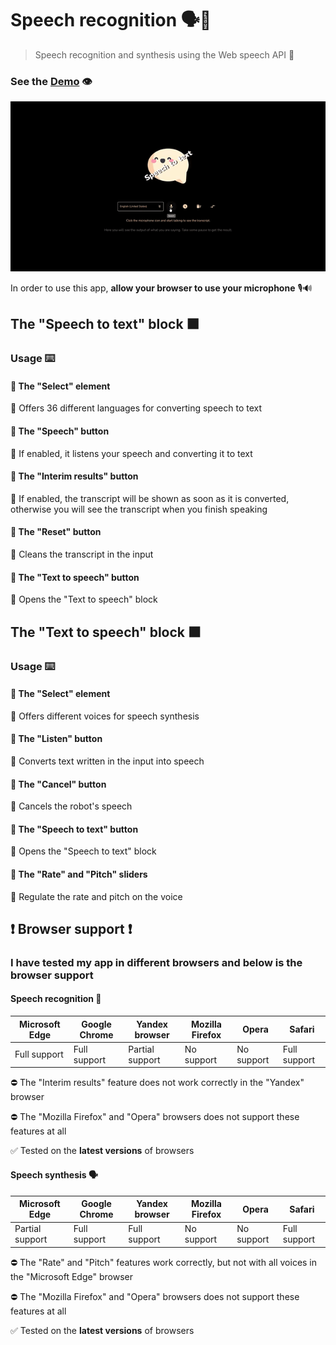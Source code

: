 # Speech recognition 🗣💬

> Speech recognition and synthesis using the Web speech API 💭

### See the <a href='https://dnt-knw.github.io/Speech-recognition' target='_blank' title='Click to open the project'>Demo</a> 👁

<img src='./Speech-recognition.gif' alt='speech' />

In order to use this app, __allow your browser to use your microphone__ 🎙️🔊

## The "Speech to text" block ⬛

### Usage ⌨️

#### 📝 The "Select" element

📜 Offers 36 different languages for converting speech to text

#### 📝 The "Speech" button

📜 If enabled, it listens your speech and converting it to text

#### 📝 The "Interim results" button

📜 If enabled, the transcript will be shown as soon as it is converted, otherwise you will see the transcript when you finish speaking

#### 📝 The "Reset" button

📜 Cleans the transcript in the input

#### 📝 The "Text to speech" button

📜 Opens the "Text to speech" block

## The "Text to speech" block ⬛

### Usage ⌨️

#### 📝 The "Select" element

📜 Offers different voices for speech synthesis

#### 📝 The "Listen" button

📜 Converts text written in the input into speech

#### 📝 The "Cancel" button

📜 Cancels the robot's speech

#### 📝 The "Speech to text" button

📜 Opens the "Speech to text" block

#### 📝 The "Rate" and "Pitch" sliders

📜 Regulate the rate and pitch on the voice

## ❗️ Browser support ❗️

### I have tested my app in different browsers and below is the __browser support__

#### Speech recognition 💬

| Microsoft Edge | Google Chrome | Yandex browser | Mozilla Firefox  | Opera | Safari |
|------|------|------|------|------|------|
| Full support | Full support | Partial support | No support | No support | Full support |

⛔ The "Interim results" feature does not work correctly in the "Yandex" browser

⛔ The "Mozilla Firefox" and "Opera" browsers does not support these features at all

✅ Tested on the __latest versions__ of browsers

#### Speech synthesis 🗣

| Microsoft Edge | Google Chrome | Yandex browser | Mozilla Firefox  | Opera | Safari |
|------|------|------|------|------|------|
| Partial support | Full support | Full support | No support | No support | Full support |

⛔ The "Rate" and "Pitch" features work correctly, but not with all voices in the "Microsoft Edge" browser

⛔ The "Mozilla Firefox" and "Opera" browsers does not support these features at all

✅ Tested on the __latest versions__ of browsers
